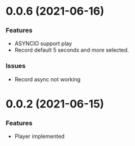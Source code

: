 # 0.0.6 (2021-06-16)

### Features

- ASYNCIO support play
- Record default 5 seconds and more selected.

### Issues

- Record async not working


# 0.0.2 (2021-06-15)

### Features

- Player implemented
